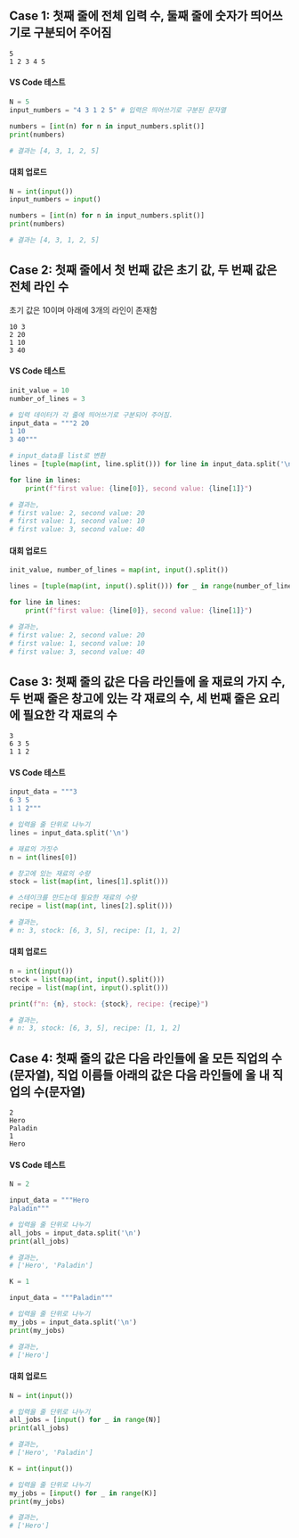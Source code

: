 ## Case 1: 첫째 줄에 전체 입력 수, 둘째 줄에 숫자가 띄어쓰기로 구분되어 주어짐

```
5
1 2 3 4 5
```

#### VS Code 테스트
```python
N = 5
input_numbers = "4 3 1 2 5" # 입력은 띄어쓰기로 구분된 문자열

numbers = [int(n) for n in input_numbers.split()]
print(numbers)

# 결과는 [4, 3, 1, 2, 5]
```

#### 대회 업로드
```python
N = int(input())
input_numbers = input()

numbers = [int(n) for n in input_numbers.split()]
print(numbers)

# 결과는 [4, 3, 1, 2, 5]
```

## Case 2: 첫째 줄에서 첫 번째 값은 초기 값, 두 번째 값은 전체 라인 수

초기 값은 10이며 아래에 3개의 라인이 존재함
```
10 3
2 20
1 10
3 40
```

#### VS Code 테스트
```python
init_value = 10
number_of_lines = 3

# 입력 데이터가 각 줄에 띄어쓰기로 구분되어 주어짐.
input_data = """2 20
1 10
3 40"""

# input_data를 list로 변환
lines = [tuple(map(int, line.split())) for line in input_data.split('\n')]

for line in lines:
    print(f"first value: {line[0]}, second value: {line[1]}")

# 결과는,
# first value: 2, second value: 20
# first value: 1, second value: 10
# first value: 3, second value: 40
```


#### 대회 업로드
```python
init_value, number_of_lines = map(int, input().split())

lines = [tuple(map(int, input().split())) for _ in range(number_of_lines)]

for line in lines:
    print(f"first value: {line[0]}, second value: {line[1]}")

# 결과는,
# first value: 2, second value: 20
# first value: 1, second value: 10
# first value: 3, second value: 40
```

## Case 3: 첫째 줄의 값은 다음 라인들에 올 재료의 가지 수, 두 번째 줄은 창고에 있는 각 재료의 수, 세 번째 줄은 요리에 필요한 각 재료의 수

```
3
6 3 5
1 1 2
```

#### VS Code 테스트

```python
input_data = """3
6 3 5
1 1 2"""

# 입력을 줄 단위로 나누기
lines = input_data.split('\n')

# 재료의 가짓수
n = int(lines[0])

# 창고에 있는 재료의 수량
stock = list(map(int, lines[1].split()))

# 스테이크를 만드는데 필요한 재료의 수량
recipe = list(map(int, lines[2].split()))

# 결과는,
# n: 3, stock: [6, 3, 5], recipe: [1, 1, 2]
```

#### 대회 업로드
```python
n = int(input())
stock = list(map(int, input().split()))
recipe = list(map(int, input().split()))

print(f"n: {n}, stock: {stock}, recipe: {recipe}")

# 결과는,
# n: 3, stock: [6, 3, 5], recipe: [1, 1, 2]
```

## Case 4: 첫째 줄의 값은 다음 라인들에 올 모든 직업의 수(문자열), 직업 이름들 아래의 값은 다음 라인들에 올 내 직업의 수(문자열)
```
2
Hero
Paladin
1
Hero
```

#### VS Code 테스트

```python
N = 2

input_data = """Hero
Paladin"""

# 입력을 줄 단위로 나누기
all_jobs = input_data.split('\n')
print(all_jobs)

# 결과는,
# ['Hero', 'Paladin']

K = 1

input_data = """Paladin"""

# 입력을 줄 단위로 나누기
my_jobs = input_data.split('\n')
print(my_jobs)

# 결과는,
# ['Hero']
```

#### 대회 업로드
```python
N = int(input())

# 입력을 줄 단위로 나누기
all_jobs = [input() for _ in range(N)]
print(all_jobs)

# 결과는,
# ['Hero', 'Paladin']

K = int(input())

# 입력을 줄 단위로 나누기
my_jobs = [input() for _ in range(K)]
print(my_jobs)

# 결과는,
# ['Hero']
```
